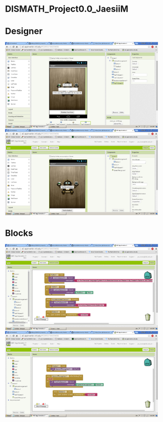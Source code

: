 # DISMATH_Project0.0_JaesiiM

# Designer
![alt tag](https://github.com/DeLaSalleUniversity-Manila-DISMATH-t216/DISMATH_Project0.0_JaesiiM/blob/master/Screen.1.png)
![alt tag](https://github.com/DeLaSalleUniversity-Manila-DISMATH-t216/DISMATH_Project0.0_JaesiiM/blob/master/Screen.2.png)

# Blocks
![alt tag](https://github.com/DeLaSalleUniversity-Manila-DISMATH-t216/DISMATH_Project0.0_JaesiiM/blob/master/Screen.1.Blocks.png)
![alt tag](https://github.com/DeLaSalleUniversity-Manila-DISMATH-t216/DISMATH_Project0.0_JaesiiM/blob/master/Screen.2.Blocks.png)
